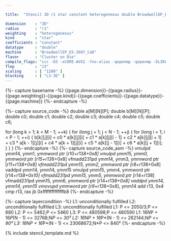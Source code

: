 ```yaml
---

title:  "Stencil 3D r1 star constant heterogeneous double BroadwellEP_E5-2697_CoD"

dimension    : "3D"
radius       : "r1"
weighting    : "heterogeneous"
kind         : "star"
coefficients : "constant"
datatype     : "double"
machine      : "BroadwellEP_E5-2697_CoD"
flavor       : "Cluster on Die"
compile_flags: "icc -O3 -xCORE-AVX2 -fno-alias -qopenmp -qopenmp -DLIKWID_PERFMON -Ilikwid-4.3.3/include -Llikwid-4.3.3/lib -Iheaders/dummy.c stencil_compilable.c -o stencil -llikwid"
flop         : "13"
scaling      : [ "1280" ]
blocking     : [ "L3-3D" ]
---
```


{%- capture basename -%}
{{page.dimension}}-{{page.radius}}-{{page.weighting}}-{{page.kind}}-{{page.coefficients}}-{{page.datatype}}-{{page.machine}}
{%- endcapture -%}

{%- capture source_code -%}
double a[M][N][P];
double b[M][N][P];
double c0;
double c1;
double c2;
double c3;
double c4;
double c5;
double c6;

for (long k = 1; k < M - 1; ++k) {
  for (long j = 1; j < N - 1; ++j) {
    for (long i = 1; i < P - 1; ++i) {
      b[k][j][i] = c0 * a[k][j][i] + c1 * a[k][j][i - 1] +
                   c2 * a[k][j][i + 1] + c3 * a[k - 1][j][i] +
                   c4 * a[k + 1][j][i] + c5 * a[k][j - 1][i] +
                   c6 * a[k][j + 1][i];
    }
  }
}
{%- endcapture -%}
{%- capture source_code_asm -%}
vmulpd ymm14, ymm1, ymmword ptr [r10+r13*8+0x8]
vmulpd ymm15, ymm0, ymmword ptr [r15+r13*8+0x8]
vfmadd231pd ymm14, ymm3, ymmword ptr [r11+r13*8+0x8]
vfmadd231pd ymm15, ymm2, ymmword ptr [r8+r13*8+0x8]
vaddpd ymm14, ymm14, ymm15
vmulpd ymm15, ymm4, ymmword ptr [r14+r13*8+0x10]
vfmadd231pd ymm15, ymm5, ymmword ptr [r14+r13*8]
vfmadd231pd ymm15, ymm6, ymmword ptr [r14+r13*8+0x8]
vaddpd ymm14, ymm14, ymm15
vmovupd ymmword ptr [r9+r13*8+0x8], ymm14
add r13, 0x4
cmp r13, rax
jb 0xffffffffffffffb8
{%- endcapture -%}

{%- capture layercondition -%}
L1: unconditionally fulfilled
L2: unconditionally fulfilled
L3: unconditionally fulfilled
L1: P <= 2050/3;P <= 680
L2: P <= 5462;P <= 5460
L3: P <= 480598;P <= 480590
L1: 16*N*P + 16*P*(N - 1) <= 32768;N*P <= 30²
L2: 16*N*P + 16*P*(N - 1) <= 262144;N*P <= 90²
L3: 16*N*P + 16*P*(N - 1) <= 23068672;N*P <= 840²
{%- endcapture -%}

{% include stencil_template.md %}

